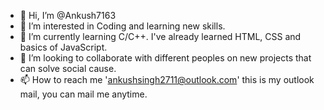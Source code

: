 - 👋 Hi, I’m @Ankush7163
- 👀 I’m interested in Coding and learning new skills.
- 🌱 I’m currently learning C/C++. I've already learned HTML, CSS and basics of JavaScript.
- 💞️ I’m looking to collaborate with different peoples on new projects that can solve social cause.
- 📫 How to reach me 'ankushsingh2711@outlook.com' this is my outlook mail, you can mail me anytime.

<!---
Ankush7163/Ankush7163 is a ✨ special ✨ repository because its `README.md` (this file) appears on your GitHub profile.
You can click the Preview link to take a look at your changes.
--->
